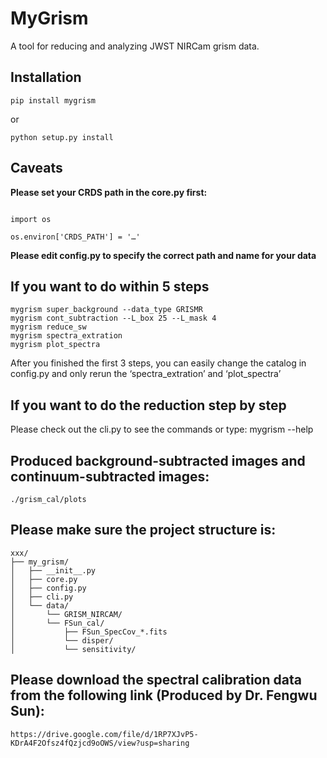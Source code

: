 # MyGrism

A tool for reducing and analyzing JWST NIRCam grism data.

## Installation
~~~~~~~~~~~~~
pip install mygrism
~~~~~~~~~~~~~~~~~~~~~~~~~~~~
or 
~~~~~~~~~~~~~
python setup.py install
~~~~~~~~~~~~~~~~~~~~~~~~~~~~

## Caveats

**Please set your CRDS path in the core.py first:**
~~~~~~~~~~~~~

import os

os.environ['CRDS_PATH'] = '…'
~~~~~~~~~~~~~~~~~~~~~~~~~~~~

**Please edit config.py to specify the correct path and name for your data**

## If you want to do within 5 steps


    mygrism super_background --data_type GRISMR
    mygrism cont_subtraction --L_box 25 --L_mask 4
    mygrism reduce_sw
    mygrism spectra_extration
    mygrism plot_spectra

 After you finished the first 3 steps, you can easily change the catalog in config.py and only rerun the ‘spectra_extration’ and ‘plot_spectra’

## If you want to do the reduction step by step
Please check out the cli.py to see the commands or type:
    mygrism --help

## Produced background-subtracted images and continuum-subtracted images:

    ./grism_cal/plots

## Please make sure the project structure is:

    xxx/
    ├── my_grism/
    │   ├── __init__.py
    │   ├── core.py
    │   ├── config.py
    │   ├── cli.py
    │   └── data/
    │       └── GRISM_NIRCAM/
    │       └── FSun_cal/
    │           ├── FSun_SpecCov_*.fits
    │           └── disper/
    │           └── sensitivity/

## Please download the spectral calibration data from the following link (Produced by Dr. Fengwu Sun):
    https://drive.google.com/file/d/1RP7XJvP5-KDrA4F2Ofsz4fQzjcd9oOWS/view?usp=sharing
